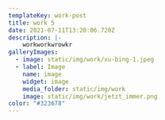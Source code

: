 ```yaml
---
templateKey: work-post
title: work 5
date: 2021-07-11T13:20:06.720Z
description: |-
    workworkwrowkr
galleryImages: 
  - image: static/img/work/xu-bing-1.jpeg
  - label: Image
    name: image
    widget: image
    media_folder: static/img/work
    image: static/img/work/jetzt_immer.png
color: "#323678"
---
```

